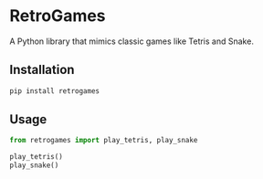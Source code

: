 # RetroGames

A Python library that mimics classic games like Tetris and Snake.

## Installation

```bash
pip install retrogames
```

## Usage

```python
from retrogames import play_tetris, play_snake

play_tetris()
play_snake()
```
